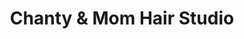 ---
title: "Chanty & Mom Hair Studio"
url: /chicago/chanty-and-mom-hair-studio/
shop: hairdresser
---